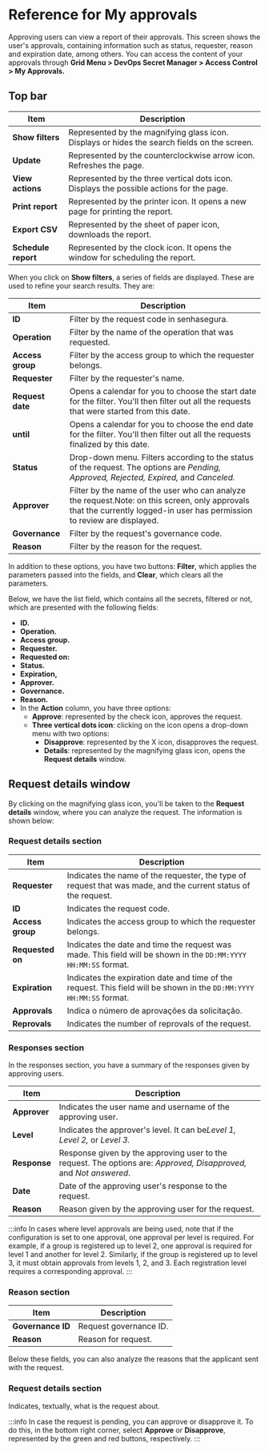 # Reference for My approvals

Approving users can view a report of their approvals. This screen shows the user's approvals, containing information such as status, requester, reason and expiration date, among others. You can access the content of your approvals through **Grid Menu > DevOps Secret Manager > Access Control > My Approvals.**

## Top bar

| Item                 | Description                                                                                  |
| -------------------- | -------------------------------------------------------------------------------------------- |
| **Show filters**    | Represented by the magnifying glass icon. Displays or hides the search fields on the screen. |
| **Update**          | Represented by the counterclockwise arrow icon. Refreshes the page.                          |
| **View actions**    | Represented by the three vertical dots icon. Displays the possible actions for the page.     |
| **Print report**    | Represented by the printer icon. It opens a new page for printing the report.                |
| **Export CSV**      | Represented by the sheet of paper icon, downloads the report.                                |
| **Schedule report** | Represented by the clock icon. It opens the window for scheduling the report.                |

When you click on **Show filters**, a series of fields are displayed. These are used to refine your search results. They are:

| Item                   | Description                                                                                                                                                               |
| ---------------------- | ------------------------------------------------------------------------------------------------------------------------------------------------------------------------- |
| **ID**           | Filter by the request code in senhasegura.                                                                                                                                |
| **Operation**    | Filter by the name of the operation that was requested.                                                                                                                   |
| **Access group** | Filter by the access group to which the requester belongs.                                                                                                                |
| **Requester**    | Filter by the requester's name.                                                                                                                                           |
| **Request date** | Opens a calendar for you to choose the start date for the filter. You'll then filter out all the requests that were started from this date.                               |
| **until**        | Opens a calendar for you to choose the end date for the filter. You'll then filter out all the requests finalized by this date.                                           |
| **Status**       | Drop-down menu. Filters according to the status of the request. The options are *Pending, Approved, Rejected, Expired,* and *Canceled.*                                 |
| **Approver**     | Filter by the name of the user who can analyze the request.Note: on this screen, only approvals that the currently logged-in user has permission to review are displayed. |
| **Governance**   | Filter by the request's governance code.                                                                                                                                  |
| **Reason**       | Filter by the reason for the request.                                                                                                                                     |

In addition to these options, you have two buttons: **Filter**, which applies the parameters passed into the fields, and **Clear**, which clears all the parameters.

Below, we have the list field, which contains all the secrets, filtered or not, which are presented with the following fields:

* **ID.**
* **Operation.**
* **Access group.**
* **Requester.**
* **Requested on:**
* **Status.**
* **Expiration,**
* **Approver.**
* **Governance.**
* **Reason.**
* In the **Action** column, you have three options:
  * **Approve**: represented by the check icon, approves the request.
  * **Three vertical dots icon**: clicking on the icon opens a drop-down menu with two options:
    * **Disapprove**: represented by the X icon, disapproves the request.
    * **Details**: represented by the magnifying glass icon, opens the **Request details** window.

## Request details window

By clicking on the magnifying glass icon, you'll be taken to the **Request details** window, where you can analyze the request. The information is shown below:

### Request details section

| Item                   | Description                                                                                                            |
| ---------------------- | ---------------------------------------------------------------------------------------------------------------------- |
| **Requester**    | Indicates the name of the requester, the type of request that was made, and the current status of the request.         |
| **ID**           | Indicates the request code.                                                                                            |
| **Access group** | Indicates the access group to which the requester belongs.                                                             |
| **Requested on** | Indicates the date and time the request was made. This field will be shown in the `DD:MM:YYYY HH:MM:SS` format.      |
| **Expiration**   | Indicates the expiration date and time of the request. This field will be shown in the `DD:MM:YYYY HH:MM:SS` format. |
| **Approvals**    | Indica o número de aprovações da solicitação.                                                                     |
| **Reprovals**    | Indicates the number of reprovals of the request.                                                                      |

### Responses section

In the responses section, you have a summary of the responses given by approving users.

| Item               | Description                                                                                                          |
| ------------------ | -------------------------------------------------------------------------------------------------------------------- |
| **Approver** | Indicates the user name and username of the approving user.                                                          |
| **Level**    | Indicates the approver's level. It can be*Level 1, Level 2,* or *Level 3.*                                       |
| **Response** | Response given by the approving user to the request. The options are: *Approved, Disapproved,* and *Not answered*. |
| **Date**     | Date of the approving user's response to the request.                                                                |
| **Reason**   | Reason given by the approving user for the request.                                                                  |

:::info
In cases where level approvals are being used, note that if the configuration is set to one approval, one approval per level is required. For example, if a group is registered up to level 2, one approval is required for level 1 and another for level 2. Similarly, if the group is registered up to level 3, it must obtain approvals from levels 1, 2, and 3. Each registration level requires a corresponding approval.
:::

### Reason section

| Item               | Description            |
| ------------------ | ---------------------- |
| **Governance ID** | Request governance ID. |
| **Reason**        | Reason for request.    |

Below these fields, you can also analyze the reasons that the applicant sent with the request.

### Request details section

Indicates, textually, what is the request about.

:::info
In case the request is pending, you can approve or disapprove it. To do this, in the bottom right corner, select **Approve** or **Disapprove**, represented by the green and red buttons, respectively.
:::
